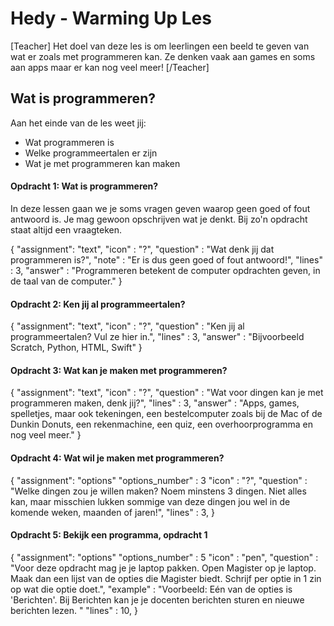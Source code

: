 # Hedy - Warming Up Les

[Teacher] Het doel van deze les is om leerlingen een beeld te geven van wat er zoals met programmeren kan. Ze denken vaak aan games en soms aan apps maar er kan nog veel meer! [/Teacher]

## Wat is programmeren?

Aan het einde van de les weet jij:

* Wat programmeren is
* Welke programmeertalen er zijn
* Wat je met programmeren kan maken

#### Opdracht 1: Wat is programmeren?

In deze lessen gaan we je soms vragen geven waarop geen goed of fout antwoord is. Je mag gewoon opschrijven wat je denkt.
Bij zo'n opdracht staat altijd een vraagteken.

{
    "assignment": "text",
    "icon"      : "?",
    "question"  : "Wat denk jij dat programmeren is?",
    "note"      : "Er is dus geen goed of fout antwoord!",
    "lines"     : 3,
    "answer"    : "Programmeren betekent de computer opdrachten geven, in de taal van de computer."
}

#### Opdracht 2: Ken jij al programmeertalen?

{
    "assignment": "text",
    "icon"      : "?",
    "question"  : "Ken jij al programmeertalen? Vul ze hier in.",
    "lines"     : 3,
    "answer"    : "Bijvoorbeeld Scratch, Python, HTML, Swift"
}


#### Opdracht 3: Wat kan je maken met programmeren?

{
    "assignment": "text",
    "icon"      : "?",
    "question"  : "Wat voor dingen kan je met programmeren maken, denk jij?",
    "lines"     : 3,
    "answer"    : "Apps, games, spelletjes, maar ook tekeningen, een bestelcomputer zoals bij de Mac of de Dunkin Donuts, een rekenmachine, een quiz, een overhoorprogramma en nog veel meer."
}

#### Opdracht 4: Wat wil je maken met programmeren?

{
    "assignment": "options"
    "options_number" : 3
    "icon"      : "?",
    "question"  : "Welke dingen zou je willen maken? Noem minstens 3 dingen. Niet alles kan, maar misschien lukken sommige van deze dingen jou wel in de komende weken, maanden of jaren!",
    "lines"     : 3,
}

#### Opdracht 5: Bekijk een programma, opdracht 1

{
    "assignment": "options"
    "options_number" : 5
    "icon"      : "pen",
    "question"  : "Voor deze opdracht mag je je laptop pakken. Open Magister op je laptop. Maak dan een lijst van de opties die Magister biedt. Schrijf per optie in 1 zin op wat die optie doet.",
    "example"   : "Voorbeeld: Eén van de opties is 'Berichten'. Bij Berichten kan je je docenten berichten sturen en nieuwe berichten lezen. "
    "lines"     : 10,
}

